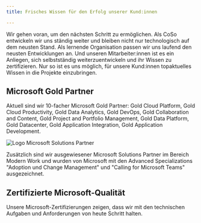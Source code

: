 ```yaml
---
title: Frisches Wissen für den Erfolg unserer Kund:innen

---
```

Wir gehen voran, um den nächsten Schritt zu ermöglichen. Als CoSo entwickeln wir uns ständig weiter und bleiben nicht nur technologisch auf dem neusten Stand. Als lernende Organisation passen wir uns laufend den neusten Entwicklungen an. Und unseren Mitarbeiter:innen ist es ein Anliegen, sich selbstständig weiterzuentwickeln und ihr Wissen zu zertifizieren. Nur so ist es uns möglich, für unsere Kund:innen topaktuelles Wissen in die Projekte einzubringen.

## Microsoft Gold Partner

Aktuell sind wir 10-facher Microsoft Gold Partner: Gold Cloud Platform, Gold Cloud Productivity, Gold Data Analytics, Gold DevOps, Gold Collaboration and Content, Gold Project and Portfolio Management, Gold Data Platform, Gold Datacenter, Gold Application Integration, Gold Application Development.

![Logo Microsoft Solutions Partner](/uploads/coso-solutions-partner-specs_0223.png "Microsoft Solutions Partner Modern Work")

Zusätzlich sind wir ausgewiesener Microsoft Solutions Partner im Bereich Modern Work und wurden von Microsoft mit den Advanced Specializations "Adoption und Change Management" und "Calling for Microsoft Teams" ausgezeichnet.

## Zertifizierte Microsoft-Qualität

Unsere Microsoft-Zertifizierungen zeigen, dass wir mit den technischen Aufgaben und Anforderungen von heute Schritt halten.